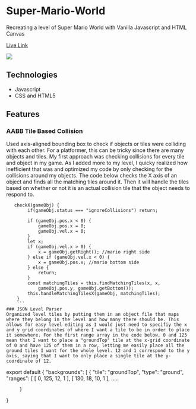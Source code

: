 # Super-Mario-World
Recreating a level of Super Mario World with Vanilla Javascript and HTML Canvas

[Live Link](https://jipham510.github.io/Super-Mario-World/dist/)

![](https://media.giphy.com/media/mCP59MqYjuxwGOVm88/giphy.gif)

## Technologies

* Javascript
* CSS and HTML5

## Features
### AABB Tile Based Collision
Used axis-aligned bounding box to check if objects or tiles were colliding with each other. For a platformer, this can be tricky since there are many objects and tiles. My first approach was checking collisions for every tile and object in my game. As I added more to my level, I quicky realized how inefficient that was and optimized my code by only checking for the collisions around my objects. The code below checks the X axis of an object and finds all the matching tiles around it. Then it will handle the tiles based on whether or not it is an actual collision tile that the object needs to respond to.
``` 
   checkX(gameObj) {
        if(gameObj.status === "ignoreCollisions") return;
        
        if (gameObj.pos.x < 0) {
            gameObj.pos.x = 0;
            gameObj.vel.x = 0;
        }
        let x;
        if (gameObj.vel.x > 0) {
            x = gameObj.getRight(); //mario right side
        } else if (gameObj.vel.x < 0) {
            x = gameObj.pos.x; //mario bottom side
        } else {
            return;
        }
        const matchingTiles = this.findMatchingTiles(x, x,
            gameObj.pos.y, gameObj.getBottom());
        this.handleMatchingTilesX(gameObj, matchingTiles);
    }
    ```
### JSON Level Parser
Organized level tiles by putting them in an object file that maps where they belong in the level and how many there should be. This allows for easy level editing as I would just need to specifiy the x and y grid coordinates of where I want a tile to be in order to place it somewhere. For the first range array in the code below, 0 and 125 mean that I want to place a "groundTop" tile at the x-grid coordinate of 0 and have 125 of them in a row, letting me easily place all the ground tiles I want for the whole level. 12 and 1 correspond to the y axis, saying that I want to only place a single tile at the y-coordinate of 12.
```
export default {
    "backgrounds": [
        {
            "tile": "groundTop",
            "type": "ground",
            "ranges": [
                [
                   0, 125,
                   12, 1
                ],
                [
                   130, 18,
                   10, 1
                ], .....
                
         }
  }
```
